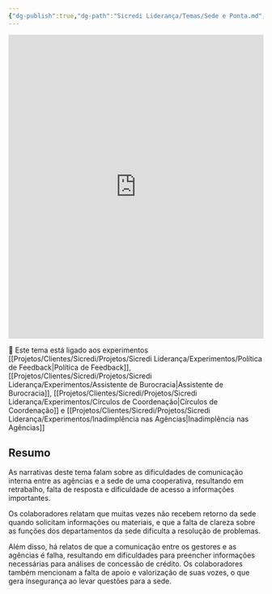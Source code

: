 ```yaml
---
{"dg-publish":true,"dg-path":"Sicredi Liderança/Temas/Sede e Ponta.md","permalink":"/Sicredi Liderança/Temas/Sede e Ponta/"}
---
```



<iframe src="https://embed.kumu.io/c798f612889ac1904e33f331a8f05391" width="100%" height="600" frameborder="0"></iframe>

🔗 Este tema está ligado aos experimentos [[Projetos/Clientes/Sicredi/Projetos/Sicredi Liderança/Experimentos/Política de Feedback\|Política de Feedback]], [[Projetos/Clientes/Sicredi/Projetos/Sicredi Liderança/Experimentos/Assistente de Burocracia\|Assistente de Burocracia]], [[Projetos/Clientes/Sicredi/Projetos/Sicredi Liderança/Experimentos/Círculos de Coordenação\|Círculos de Coordenação]] e [[Projetos/Clientes/Sicredi/Projetos/Sicredi Liderança/Experimentos/Inadimplência nas Agências\|Inadimplência nas Agências]]

## Resumo

As narrativas deste tema falam sobre as dificuldades de comunicação interna entre as agências e a sede de uma cooperativa, resultando em retrabalho, falta de resposta e dificuldade de acesso a informações importantes. 

Os colaboradores relatam que muitas vezes não recebem retorno da sede quando solicitam informações ou materiais, e que a falta de clareza sobre as funções dos departamentos da sede dificulta a resolução de problemas. 

Além disso, há relatos de que a comunicação entre os gestores e as agências é falha, resultando em dificuldades para preencher informações necessárias para análises de concessão de crédito. Os colaboradores também mencionam a falta de apoio e valorização de suas vozes, o que gera insegurança ao levar questões para a sede. 


